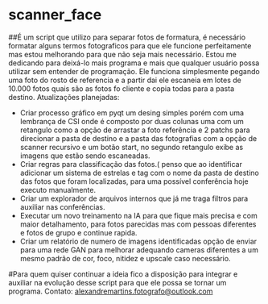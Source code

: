 # scanner_face
##É um script que utilizo para separar fotos de formatura, é necessário formatar alguns termos fotograficos 
para que ele funcione perfeitamente mas estou melhorando para que não seja mais necessário. 
Estou me dedicando para deixá-lo mais programa e mais que qualquer usuário possa utilizar sem entender de programação.
Ele funciona simplesmente pegando uma foto do rosto de referencia e a partir dai ele escaneia em lotes de 10.000 fotos quais são as fotos fo cliente e copia todas 
para a pasta destino.
Atualizações planejadas:
- Criar processo gráfico em pyqt um desing simples porém com uma lembrança de CSI onde é composto por duas colunas uma com um retangulo como a 
opção de arrastar a foto referência e 2 patchs para direcionar a pasta de destino e a pasta das fotografias com a opção de scanner recursivo e um botão start, 
no segundo retangulo exibe as imagens que estão sendo escaneadas.
- Criar regras para classificação das fotos.( penso que ao identificar adicionar um sistema de estrelas e tag com o nome da pasta de destino das fotos que foram localizadas, 
para uma possível conferência hoje executo manualmente.
- Criar um explorador de arquivos internos que já me traga filtros para auxiliar nas conferências.
- Executar um novo treinamento na IA para que fique mais precisa e com maior detalhamento, para fotos parecidas mas com pessoas diferentes e fotos de grupo  e continue rapida. 
- Criar um relatório de numero de imagens identificadas opção de enviar para uma rede GAN para melhorar adequando cameras diferentes a um mesmo padrão de cor, foco, nitidez e upscale caso necessário.

#Para quem quiser continuar a ideia fico a disposição para integrar e auxiliar na evolução desse script para que ele possa se tornar um programa.
Contato: alexandremartins.fotografo@outlook.com
